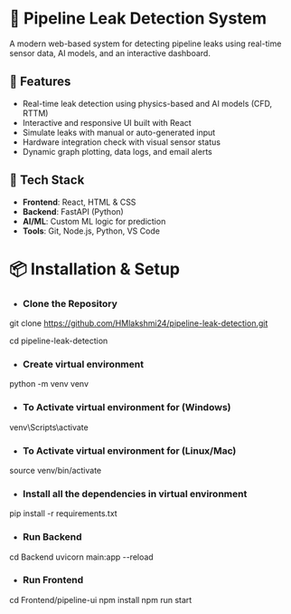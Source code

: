 # 🚨 Pipeline Leak Detection System

A modern web-based system for detecting pipeline leaks using real-time sensor data, AI models, and an interactive dashboard.

## 🔧 Features

- Real-time leak detection using physics-based and AI models (CFD, RTTM)
- Interactive and responsive UI built with React
- Simulate leaks with manual or auto-generated input
- Hardware integration check with visual sensor status
- Dynamic graph plotting, data logs, and email alerts

## 🚀 Tech Stack

- **Frontend**: React, HTML & CSS   
- **Backend**: FastAPI (Python)
- **AI/ML**: Custom ML logic for prediction
- **Tools**: Git, Node.js, Python, VS Code

# 📦 Installation & Setup

- ### Clone the Repository
git clone https://github.com/HMlakshmi24/pipeline-leak-detection.git

cd pipeline-leak-detection

- ### Create virtual environment
python -m venv venv

- ### To Activate virtual environment for (Windows)
venv\Scripts\activate

- ### To Activate virtual environment for (Linux/Mac)
source venv/bin/activate

- ### Install all the dependencies in virtual environment
pip install -r requirements.txt

- ### Run Backend
cd Backend
uvicorn main:app --reload

- ### Run Frontend
cd Frontend/pipeline-ui
npm install
npm run start
